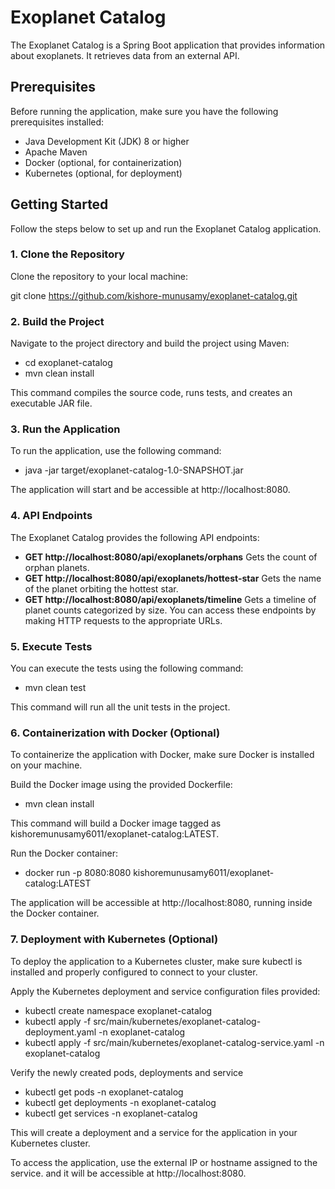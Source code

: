 # Exoplanet Catalog

The Exoplanet Catalog is a Spring Boot application that provides information about exoplanets. It retrieves data from an external API.

## Prerequisites

Before running the application, make sure you have the following prerequisites installed:

- Java Development Kit (JDK) 8 or higher
- Apache Maven
- Docker (optional, for containerization)
- Kubernetes (optional, for deployment)

## Getting Started

Follow the steps below to set up and run the Exoplanet Catalog application.

### 1. Clone the Repository

Clone the repository to your local machine:

git clone https://github.com/kishore-munusamy/exoplanet-catalog.git

### 2. Build the Project
Navigate to the project directory and build the project using Maven:

- cd exoplanet-catalog
- mvn clean install

This command compiles the source code, runs tests, and creates an executable JAR file.

### 3. Run the Application
To run the application, use the following command:

- java -jar target/exoplanet-catalog-1.0-SNAPSHOT.jar

The application will start and be accessible at http://localhost:8080.

### 4. API Endpoints
The Exoplanet Catalog provides the following API endpoints:

- **GET http://localhost:8080/api/exoplanets/orphans**
  Gets the count of orphan planets.
- **GET http://localhost:8080/api/exoplanets/hottest-star** 
  Gets the name of the planet orbiting the hottest star.
- **GET http://localhost:8080/api/exoplanets/timeline** 
  Gets a timeline of planet counts categorized by size.
You can access these endpoints by making HTTP requests to the appropriate URLs.

### 5. Execute Tests
You can execute the tests using the following command:

- mvn clean test

This command will run all the unit tests in the project.

### 6. Containerization with Docker (Optional)
To containerize the application with Docker, make sure Docker is installed on your machine.

Build the Docker image using the provided Dockerfile:

- mvn clean install

This command will build a Docker image tagged as kishoremunusamy6011/exoplanet-catalog:LATEST.

Run the Docker container:

- docker run -p 8080:8080 kishoremunusamy6011/exoplanet-catalog:LATEST

The application will be accessible at http://localhost:8080, running inside the Docker container.

### 7. Deployment with Kubernetes (Optional)
To deploy the application to a Kubernetes cluster, make sure kubectl is installed and properly configured to connect to your cluster.

Apply the Kubernetes deployment and service configuration files provided:

- kubectl create namespace exoplanet-catalog 
- kubectl apply -f src/main/kubernetes/exoplanet-catalog-deployment.yaml -n exoplanet-catalog 
- kubectl apply -f src/main/kubernetes/exoplanet-catalog-service.yaml -n exoplanet-catalog

Verify the newly created pods, deployments and service

- kubectl get pods -n exoplanet-catalog
- kubectl get deployments -n exoplanet-catalog
- kubectl get services -n exoplanet-catalog

This will create a deployment and a service for the application in your Kubernetes cluster.

To access the application, use the external IP or hostname assigned to the service.
and it will be accessible at http://localhost:8080.